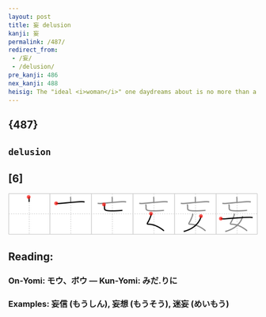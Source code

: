 ```yaml
---
layout: post
title: 妄 delusion
kanji: 妄
permalink: /487/
redirect_from:
 - /妄/
 - /delusion/
pre_kanji: 486
nex_kanji: 488
heisig: The "ideal <i>woman</i>" one daydreams about is no more than a <b>delusion</b>. Hence, <i>perish</i> the thought of her.
---
```


## {487}

## `delusion`

## [6]

<div class="stroke"><img src="../images/E5A684.png" /></div>

## Reading:

### On-Yomi: モウ、ボウ &mdash; Kun-Yomi: みだ.りに

### Examples: 妄信 (もうしん), 妄想 (もうそう), 迷妄 (めいもう)
